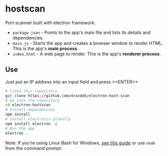 # hostscan 

Port scanner built with electron framework:

- `package.json` - Points to the app's main file and lists its details and dependencies.
- `main.js` - Starts the app and creates a browser window to render HTML. This is the app's **main process**.
- `index.html` - A web page to render. This is the app's **renderer process**.

## Use

Just put an IP address into an input field and press >>ENTER<<

```bash
# Clone this repository
git clone https://github.com/drozdek/electron-host-scan
# Go into the repository
cd electron-hostscan
# Install dependencies
npm install
# Install electronjs globally
npm install electron -g
# Run the app
electron .
```

Note: If you're using Linux Bash for Windows, [see this guide](https://www.howtogeek.com/261575/how-to-run-graphical-linux-desktop-applications-from-windows-10s-bash-shell/) or use `node` from the command prompt.